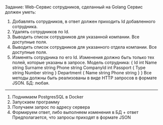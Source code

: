 Задание:
Web-Сервис сотрудников, сделанный на Golang
Сервис должен уметь:
1. Добавлять сотрудников, в ответ должен приходить Id добавленного
сотрудника.
2. Удалять сотрудников по Id.
3. Выводить список сотрудников для указанной компании. Все доступные поля.
4. Выводить список сотрудников для указанного отдела компании. Все доступные
поля.
5. Изменять сотрудника по его Id. Изменения должно быть только тех
полей, которые указаны в запросе.
Модель сотрудника:
{
Id int
Name string
Surname string
Phone string
CompanyId int
Passport {
  Type string
  Number string
}
Department {
  Name string
  Phone string
}
}
Все методы должны быть реализованы в виде HTTP запросов в формате JSON. БД: любая.
------------------------------------------------------------------------------------

1) Поднимаем PostgresSQL в Docker
2) Запускаем программу
3) Получаем запрос по адресу сервера
4) Формируем ответ, либо выполняем изменения в БД + ответ
Предполагается, что запросы приходят в формате JSON
